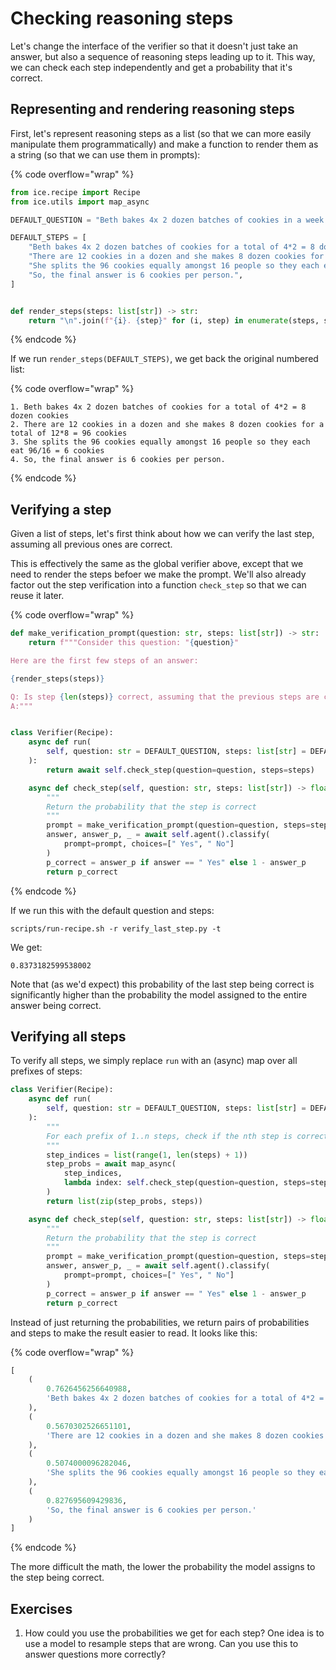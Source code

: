# Checking reasoning steps

Let's change the interface of the verifier so that it doesn't just take an answer, but also a sequence of reasoning steps leading up to it. This way, we can check each step independently and get a probability that it's correct.

## **Representing and rendering reasoning steps**

First, let's represent reasoning steps as a list (so that we can more easily manipulate them programmatically) and make a function to render them as a string (so that we can use them in prompts):

{% code overflow="wrap" %}
```python
from ice.recipe import Recipe
from ice.utils import map_async

DEFAULT_QUESTION = "Beth bakes 4x 2 dozen batches of cookies in a week. If these cookies are shared amongst 16 people equally, how many cookies does each person consume?"

DEFAULT_STEPS = [
    "Beth bakes 4x 2 dozen batches of cookies for a total of 4*2 = 8 dozen cookies",
    "There are 12 cookies in a dozen and she makes 8 dozen cookies for a total of 12*8 = 96 cookies",
    "She splits the 96 cookies equally amongst 16 people so they each eat 96/16 = 6 cookies",
    "So, the final answer is 6 cookies per person.",
]


def render_steps(steps: list[str]) -> str:
    return "\n".join(f"{i}. {step}" for (i, step) in enumerate(steps, start=1))
```
{% endcode %}

If we run `render_steps(DEFAULT_STEPS)`, we get back the original numbered list:

{% code overflow="wrap" %}
```
1. Beth bakes 4x 2 dozen batches of cookies for a total of 4*2 = 8 dozen cookies
2. There are 12 cookies in a dozen and she makes 8 dozen cookies for a total of 12*8 = 96 cookies
3. She splits the 96 cookies equally amongst 16 people so they each eat 96/16 = 6 cookies
4. So, the final answer is 6 cookies per person.
```
{% endcode %}

## **Verifying a step**

Given a list of steps, let's first think about how we can verify the last step, assuming all previous ones are correct.

This is effectively the same as the global verifier above, except that we need to render the steps befoer we make the prompt. We'll also already factor out the step verification into a function `check_step` so that we can reuse it later.

{% code overflow="wrap" %}
```python
def make_verification_prompt(question: str, steps: list[str]) -> str:
    return f"""Consider this question: "{question}"

Here are the first few steps of an answer:

{render_steps(steps)}

Q: Is step {len(steps)} correct, assuming that the previous steps are correct? Say "A: Yes" or "A: No".
A:"""


class Verifier(Recipe):
    async def run(
        self, question: str = DEFAULT_QUESTION, steps: list[str] = DEFAULT_STEPS
    ):
        return await self.check_step(question=question, steps=steps)

    async def check_step(self, question: str, steps: list[str]) -> float:
        """
        Return the probability that the step is correct
        """
        prompt = make_verification_prompt(question=question, steps=steps)
        answer, answer_p, _ = await self.agent().classify(
            prompt=prompt, choices=[" Yes", " No"]
        )
        p_correct = answer_p if answer == " Yes" else 1 - answer_p
        return p_correct
```
{% endcode %}

If we run this with the default question and steps:

```shell
scripts/run-recipe.sh -r verify_last_step.py -t
```

We get:

```
0.8373182599538002
```

Note that (as we'd expect) this probability of the last step being correct is significantly higher than the probability the model assigned to the entire answer being correct.

## **Verifying all steps**

To verify all steps, we simply replace `run` with an (async) map over all prefixes of steps:

```python
class Verifier(Recipe):
    async def run(
        self, question: str = DEFAULT_QUESTION, steps: list[str] = DEFAULT_STEPS
    ):
        """
        For each prefix of 1..n steps, check if the nth step is correct.
        """
        step_indices = list(range(1, len(steps) + 1))
        step_probs = await map_async(
            step_indices,
            lambda index: self.check_step(question=question, steps=steps[:index]),
        )
        return list(zip(step_probs, steps))

    async def check_step(self, question: str, steps: list[str]) -> float:
        """
        Return the probability that the step is correct
        """
        prompt = make_verification_prompt(question=question, steps=steps)
        answer, answer_p, _ = await self.agent().classify(
            prompt=prompt, choices=[" Yes", " No"]
        )
        p_correct = answer_p if answer == " Yes" else 1 - answer_p
        return p_correct
```

Instead of just returning the probabilities, we return pairs of probabilities and steps to make the result easier to read. It looks like this:

{% code overflow="wrap" %}
```python
[
    (
        0.7626456256640988,
        'Beth bakes 4x 2 dozen batches of cookies for a total of 4*2 = 8 dozen cookies'
    ),
    (
        0.5670302526651101,
        'There are 12 cookies in a dozen and she makes 8 dozen cookies for a total of 12*8 = 96 cookies'
    ),
    (
        0.5074000096282046,
        'She splits the 96 cookies equally amongst 16 people so they each eat 96/16 = 6 cookies'
    ),
    (
        0.827695609429836, 
        'So, the final answer is 6 cookies per person.'
    )
]
```
{% endcode %}

The more difficult the math, the lower the probability the model assigns to the step being correct.

## Exercises

1. How could you use the probabilities we get for each step? One idea is to use a model to resample steps that are wrong. Can you use this to answer questions more correctly?
